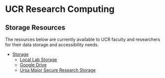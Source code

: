 
#  UCR Research Computing
## Storage Resources
The resources below are currently available to UCR faculty and researchers for their data storage and accessibility needs.

* [Storage]()
    * [Local Lab Storage](Local_Lab_Storage)
    * [Google Drive](Google_Drive)
    * [Ursa Major Secure Research Storage](Ursa_Major)